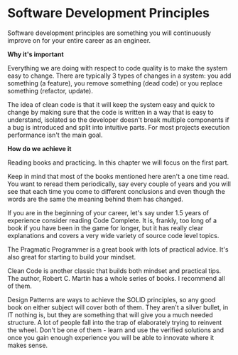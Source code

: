# Software Development Principles

Software development principles are something you will continuously improve on for your entire career as an engineer.



**Why it's important**

Everything we are doing with respect to code quality is to make the system easy to change. There are typically 3 types of changes in a system: you add something (a feature), you remove something (dead code) or you replace something (refactor, update).

The idea of clean code is that it will keep the system easy and quick to change by making sure that the code is written in a way that is easy to understand, isolated so the developer doesn't break multiple components if a bug is introduced and split into intuitive parts. For most projects execution performance isn't the main goal.



**How do we achieve it**

Reading books and practicing. In this chapter we will focus on the first part.

Keep in mind that most of the books mentioned here aren't a one time read. You want to reread them periodically, say every couple of years and you will see that each time you come to different conclusions and even though the words are the same the meaning behind them has changed.

If you are in the beginning of your career, let's say under 1.5 years of experience consider reading Code Complete. It is, frankly, too long of a book if you have been in the game for longer, but it has really clear explanations and covers a very wide variety of source code level topics.

The Pragmatic Programmer is a great book with lots of practical advice. It's also great for starting to build your mindset.

Clean Code is another classic that builds both mindset and practical tips. The author, Robert C. Martin has a whole series of books. I recommend all of them.

Design Patterns are ways to achieve the SOLID principles, so any good book on either subject will cover both of them. They aren't a silver bullet, in IT nothing is, but they are something that will give you a much needed structure. A lot of people fall into the trap of elaborately trying to reinvent the wheel. Don't be one of them - learn and use the verified solutions and once you gain enough experience you will be able to innovate where it makes sense.







